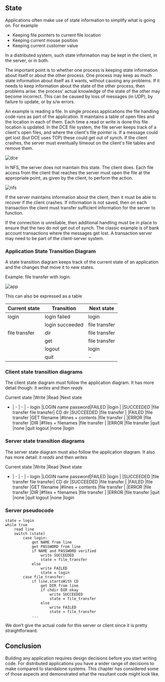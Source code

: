 ## State

 Applications often make use of state information to simplify what is going on. For example

* Keeping file pointers to current file location
* Keeping current mouse position
* Keeping current customer value

In a distributed system, such state information may be kept in the client, in the server, or in both.

The important point is to whether one process is keeping state information about itself or about the other process. One process may keep as much state information about itself as it wants, without causing any problems. If it needs to keep information about the state of the other process, then problems arise: the process' actual knowledge of the state of the other may become incorrect. This can be caused by loss of messages (in UDP), by failure to update, or by s/w errors.

An example is reading a file. In single process applications the file handling code runs as part of the application. It maintains a table of open files and the location in each of them. Each time a read or write is done this file location is updated. In the DCE file system, the file server keeps track of a client's open files, and where the client's file pointer is. If a message could get lost (but DCE uses TCP) these could get out of synch. If the client crashes, the server must eventually timeout on the client's file tables and remove them. 

![dce](../../../../_resources/dce.png)

In NFS, the server does not maintain this state. The client does. Each file access from the client that reaches the server must open the file at the appropriate point, as given by the client, to perform the action.

![nfs](../../../../_resources/nfs.png)

 If the server maintains information about the client, then it must be able to recover if the client crashes. If information is not saved, then on each transaction the client must transfer sufficient information for the server to function.

If the connection is unreliable, then additional handling must be in place to ensure that the two do not get out of synch. The classic example is of bank account transactions where the messages get lost. A transaction server may need to be part of the client-server system.

### Application State Transition Diagram

A state transition diagram keeps track of the current state of an application and the changes that move it to new states.

Example: file transfer with login: 

![app](../../../../_resources/app.png)

This can also be expressed as a table 

Current state 	|Transition 	|Next state
      -         |       -       |    -
login 	        |login failed   |login
                |login succeeded|file transfer
file transfer   |dir 	        |file transfer
                |get            |file transfer
                |logout         |login
                |quit           |- 
                

### Client state transition diagrams                 

The client state diagram must follow the application diagram. It has more detail though: it *writes* and then *reads*

Current state  |Write 	    |Read               |Next state
   -    |        -          |         -         |       -
login 	|LOGIN name password|FAILED             |login
        |                   |SUCCEEDED 	        |file transfer
file transfer| 	CD dir      |SUCCEEDED 	        |file transfer
        |                   |FAILED             |file transfer
        |GET filename 	    |#lines + contents  |file transfer
        |                   |ERROR              |file transfer
        |DIR                |#files + filenames |file transfer
        |                   |ERROR              |file transfer
        |quit               |none               |quit
logout  |none               |login 


### Server state transition diagrams

The server state diagram must also follow the application diagram. It also has more detail: it *reads* and then *writes*

Current state  |Write 	    |Read               |Next state
   -    |        -          |         -         |       -
login 	|LOGIN name password|FAILED             |login
        |                   |SUCCEEDED 	        |file transfer
file transfer| 	CD dir      |SUCCEEDED 	        |file transfer
        |                   |FAILED             |file transfer
        |GET filename 	    |#lines + contents  |file transfer
        |                   |ERROR              |file transfer
        |DIR                |#files + filenames |file transfer
        |                   |ERROR              |file transfer
        |quit               |none               |quit
logout  |none               |login 

### Server pseudocode

```
state = login
while true
    read line
    switch (state)
        case login:
            get NAME from line
            get PASSWORD from line
            if NAME and PASSWORD verified
                write SUCCEEDED
                state = file_transfer
            else
                write FAILED
                state = login
        case file_transfer:
            if line.startsWith CD
                get DIR from line
                if chdir DIR okay
                    write SUCCEEDED
                    state = file_transfer
                else
                    write FAILED
                    state = file_transfer
            ...
```

We don't give the actual code for this server or client since it is pretty straightforward. 

## Conclusion

Building any application requires design decisions before you start writing code. For distributed applications you have a wider range of decisions to make compared to standalone systems. This chapter has considered some of those aspects and demonstrated what the resultant code might look like. 